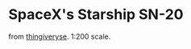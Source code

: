 # SpaceX's Starship SN-20

from [thingiveryse](https://www.thingiverse.com/thing:4930612).
1:200 scale.
